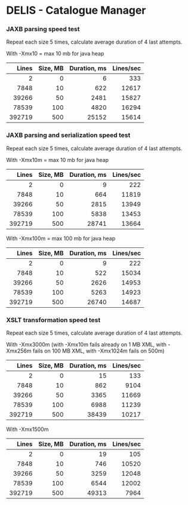 # DELIS - Catalogue Manager



### JAXB parsing speed test

Repeat each size 5 times, calculate average duration of 4 last attempts.

With -Xmx10 = max 10 mb for java heap

Lines | Size, MB | Duration, ms | Lines/sec
---: | ---: | ---: | ---:
2 | 0 | 6 | 333
7848 | 10 | 622 | 12617
39266 | 50 | 2481 | 15827
78539 | 100 | 4820 | 16294
392719 | 500 | 25152 | 15614

### JAXB parsing and serialization speed test

Repeat each size 5 times, calculate average duration of 4 last attempts.

With -Xmx10m = max 10 mb for java heap

Lines | Size, MB | Duration, ms | Lines/sec
---: | ---: | ---: | ---:
2 | 0 | 9 | 222
7848 | 10 | 664 | 11819
39266 | 50 | 2815 | 13949
78539 | 100 | 5838 | 13453
392719 | 500 | 28741 | 13664

With -Xmx100m = max 100 mb for java heap

Lines | Size, MB | Duration, ms | Lines/sec
---: | ---: | ---: | ---:
2 | 0 | 9 | 222
7848 | 10 | 522 | 15034
39266 | 50 | 2626 | 14953
78539 | 100 | 5263 | 14923
392719 | 500 | 26740 | 14687

### XSLT transformation speed test

Repeat each size 5 times, calculate average duration of 4 last attempts.

With -Xmx3000m (with -Xmx10m fails already on 1 MB XML, with -Xmx256m fails on 100 MB XML, with -Xmx1024m fails on 500m)

Lines | Size, MB | Duration, ms | Lines/sec
---: | ---: | ---: | ---:
2 | 0 | 15 | 133
7848 | 10 | 862 | 9104
39266 | 50 | 3365 | 11669
78539 | 100 | 6988 | 11239
392719 | 500 | 38439 | 10217

With -Xmx1500m

Lines | Size, MB | Duration, ms | Lines/sec
---: | ---: | ---: | ---:
2 | 0 | 19 | 105
7848 | 10 | 746 | 10520
39266 | 50 | 3259 | 12048
78539 | 100 | 6544 | 12002
392719 | 500 | 49313 | 7964
